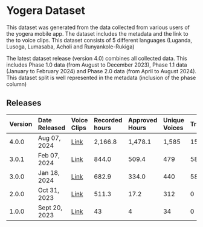 # Yogera Dataset 
This dataset was generated from the data collected from various users of the yogera mobile app. The dataset includes the metadata and the link to the to voice clips.
This dataset consists of 5 different languages (Luganda, Lusoga, Lumasaba, Acholi and Runyankole-Rukiga)

The latest dataset release (version 4.0) combines all collected data. This includes Phase 1.0 data (from August to December 2023), Phase 1.1 data (January to February 2024) and Phase 2.0 data (from April to August 2024).
This dataset split is well represented in the metadata (inclusion of the phase column)

## Releases

| Version             | Date Released  | Voice Clips   | Recorded hours | Approved Hours | Unique Voices | Transcribed | Reviewed  | 
| :--------------- |:---------------|:---------------| :---------------| :---------------| :---------------| :---------------| :---------------|
| 4.0.0 | Aug 07, 2024 | [Link](https://console.cloud.google.com/storage/browser/yogera_voices_backup?project=lacuna-321207&pageState=(%22StorageObjectListTable%22:(%22f%22:%22%255B%255D%22))&prefix=&forceOnObjectsSortingFiltering=false) | 2,166.8 | 1,478.1 | 1,585 | 152.9 | 151.4 |
| 3.0.1 | Feb 07, 2024 | [Link](https://console.cloud.google.com/storage/browser/yogera_voices_backup?project=lacuna-321207&pageState=(%22StorageObjectListTable%22:(%22f%22:%22%255B%255D%22))&prefix=&forceOnObjectsSortingFiltering=false) | 844.0 | 509.4 | 479 | 58.0 | 53.4 |
| 3.0.0 | Jan 18, 2024 | [Link](https://console.cloud.google.com/storage/browser/yogera_voice_clips/version_3.0.0?project=lacuna-321207&pageState=(%22StorageObjectListTable%22:(%22f%22:%22%255B%255D%22))&prefix=&forceOnObjectsSortingFiltering=false) | 682.9 | 334.0 | 440 | 58.0 | 53.4 |
| 2.0.0 | Oct 31, 2023 | [Link](https://console.cloud.google.com/storage/browser/yogera_voice_clips/version_2.0.0?project=lacuna-321207&pageState=(%22StorageObjectListTable%22:(%22f%22:%22%255B%255D%22))&prefix=&forceOnObjectsSortingFiltering=false) | 511.3 | 17.2 | 312 | 0 | 0 |
| 1.0.0 | Sept 20, 2023 | [Link](https://console.cloud.google.com/storage/browser/yogera_voice_clips/version_1.0.0?project=lacuna-321207&pageState=(%22StorageObjectListTable%22:(%22f%22:%22%255B%255D%22))&prefix=&forceOnObjectsSortingFiltering=false) | 43 | 4 | 34 | 0 | 0 |
